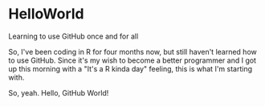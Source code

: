 # HelloWorld
Learning to use GitHub once and for all

So, I've been coding in R for four months now, but still haven't learned how to use GitHub. Since it's my wish to become a better programmer and I got up this morning with a "It's a R kinda day" feeling, this is what I'm starting with. 

So, yeah. Hello, GitHub World! 
